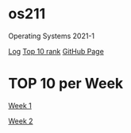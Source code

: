 # os211
Operating Systems 2021-1

[Log](https://angelindepthios.github.io/os211/TXT/mylog.txt) [Top 10 rank](https://angelindepthios.github.io/os211/TXT/myrank.txt) [GitHub Page](https://github.com/angelindepthios/os211)

# TOP 10 per Week

[Week 1](https://angelindepthios.github.io/os211/w01)

[Week 2](https://angelindepthios.github.io/os211/w02)
